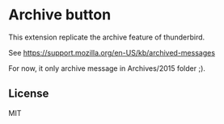 # Archive button

This extension replicate the archive feature of thunderbird.

See https://support.mozilla.org/en-US/kb/archived-messages

For now, it only archive message in Archives/2015 folder ;).

## License

MIT
